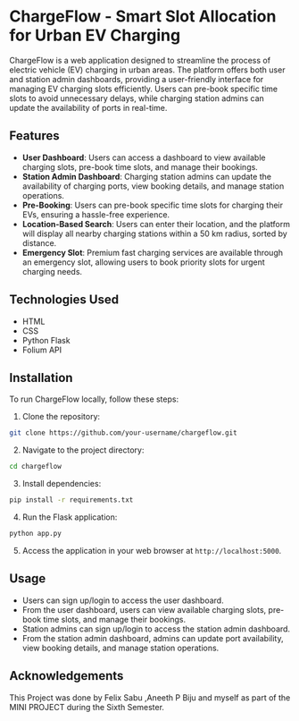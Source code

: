 # ChargeFlow - Smart Slot Allocation for Urban EV Charging

ChargeFlow is a web application designed to streamline the process of electric vehicle (EV) charging in urban areas. The platform offers both user and station admin dashboards, providing a user-friendly interface for managing EV charging slots efficiently. Users can pre-book specific time slots to avoid unnecessary delays, while charging station admins can update the availability of ports in real-time.

## Features

- **User Dashboard**: Users can access a dashboard to view available charging slots, pre-book time slots, and manage their bookings.
- **Station Admin Dashboard**: Charging station admins can update the availability of charging ports, view booking details, and manage station operations.
- **Pre-Booking**: Users can pre-book specific time slots for charging their EVs, ensuring a hassle-free experience.
- **Location-Based Search**: Users can enter their location, and the platform will display all nearby charging stations within a 50 km radius, sorted by distance.
- **Emergency Slot**: Premium fast charging services are available through an emergency slot, allowing users to book priority slots for urgent charging needs.

## Technologies Used

- HTML
- CSS
- Python Flask
- Folium API

## Installation

To run ChargeFlow locally, follow these steps:

1. Clone the repository:

```bash
git clone https://github.com/your-username/chargeflow.git
```

2. Navigate to the project directory:

```bash
cd chargeflow
```

3. Install dependencies:

```bash
pip install -r requirements.txt
```

4. Run the Flask application:

```bash
python app.py
```

5. Access the application in your web browser at `http://localhost:5000`.

## Usage

- Users can sign up/login to access the user dashboard.
- From the user dashboard, users can view available charging slots, pre-book time slots, and manage their bookings.
- Station admins can sign up/login to access the station admin dashboard.
- From the station admin dashboard, admins can update port availability, view booking details, and manage station operations.


## Acknowledgements

This Project was done by Felix Sabu ,Aneeth P Biju and myself as part of the MINI PROJECT during the Sixth Semester.
